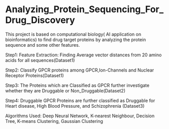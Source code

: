 # Analyzing_Protein_Sequencing_For_Drug_Discovery
This project is based on computational biology( AI application on bioinformatics) to find drug target proteins by analyzing the protein sequence and some other features.

Step1: Feature Extraction: Finding Average vector distances from 20 amino acids for all sequences(Dataset1)

Step2: Classify GPCR proteins among GPCR,Ion-Channels and Nuclear Receptor Proteins(Dataset1)

Step3: The Proteins which are Classified as GPCR further investigate whether they are Druggable or Non_Druggable(Dataset2)

Step4: Druggable GPCR Proteins are further classified as Druggable for Heart disease, High Blood Pressure, and Schizophrenia (Dataset3)

Algorithms Used:
Deep Neural Network,
K-nearest Neighbour,
Decision Tree,
K-means Clustering,
Gaussian Clustering

